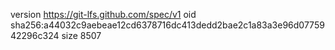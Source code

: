 version https://git-lfs.github.com/spec/v1
oid sha256:a44032c9aebeae12cd6378716dc413dedd2bae2c1a83a3e96d0775942296c324
size 8507
